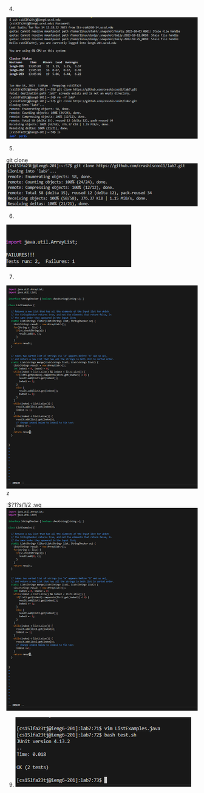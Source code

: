 4. 

<up><up><up><up><enter>


![Image](4.1.PNG)

5.
git clone <ctrl><v>
![Image](4.5.PNG)

6.

<up><up><up><up><enter>

![Image](4.6.PNG)

7.
![Image](4.3.PNG)z

<up><up><up><up><enter>
:$?1?s/1/2 <Enter>
:wq <Enter>
![Image](4.3.PNG)

9. <up><up><enter>
![Image](4.7.PNG)
